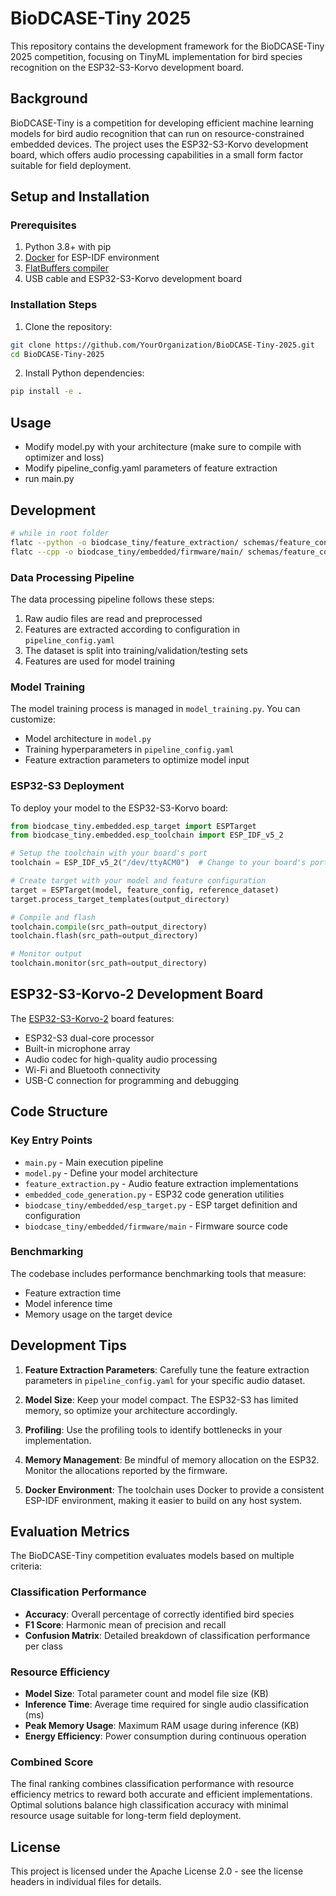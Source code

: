 # BioDCASE-Tiny 2025

This repository contains the development framework for the BioDCASE-Tiny 2025 competition, focusing on TinyML implementation for bird species recognition on the ESP32-S3-Korvo development board.

## Background

BioDCASE-Tiny is a competition for developing efficient machine learning models for bird audio recognition that can run on resource-constrained embedded devices. The project uses the ESP32-S3-Korvo development board, which offers audio processing capabilities in a small form factor suitable for field deployment.

## Setup and Installation

### Prerequisites

1. Python 3.8+ with pip
2. [Docker](https://www.docker.com/get-started) for ESP-IDF environment
3. [FlatBuffers compiler](https://google.github.io/flatbuffers/flatbuffers_guide_building.html)
4. USB cable and ESP32-S3-Korvo development board

### Installation Steps

1. Clone the repository:
```bash
git clone https://github.com/YourOrganization/BioDCASE-Tiny-2025.git
cd BioDCASE-Tiny-2025
```

2. Install Python dependencies:
```bash
pip install -e .
```

## Usage
- Modify model.py with your architecture (make sure to compile with optimizer and loss)
- Modify pipeline_config.yaml parameters of feature extraction
- run main.py

## Development

```bash
# while in root folder
flatc --python -o biodcase_tiny/feature_extraction/ schemas/feature_config.fbs --gen-onefile
flatc --cpp -o biodcase_tiny/embedded/firmware/main/ schemas/feature_config.fbs
```

### Data Processing Pipeline

The data processing pipeline follows these steps:
1. Raw audio files are read and preprocessed
2. Features are extracted according to configuration in `pipeline_config.yaml`
3. The dataset is split into training/validation/testing sets
4. Features are used for model training

### Model Training

The model training process is managed in `model_training.py`. You can customize:
- Model architecture in `model.py`
- Training hyperparameters in `pipeline_config.yaml`
- Feature extraction parameters to optimize model input

### ESP32-S3 Deployment

To deploy your model to the ESP32-S3-Korvo board:

```python
from biodcase_tiny.embedded.esp_target import ESPTarget
from biodcase_tiny.embedded.esp_toolchain import ESP_IDF_v5_2

# Setup the toolchain with your board's port
toolchain = ESP_IDF_v5_2("/dev/ttyACM0")  # Change to your board's port

# Create target with your model and feature configuration
target = ESPTarget(model, feature_config, reference_dataset)
target.process_target_templates(output_directory)

# Compile and flash
toolchain.compile(src_path=output_directory)
toolchain.flash(src_path=output_directory)

# Monitor output
toolchain.monitor(src_path=output_directory)
```

## ESP32-S3-Korvo-2 Development Board

The [ESP32-S3-Korvo-2](https://www.digikey.de/de/products/detail/espressif-systems/ESP32-S3-KORVO-2/15822448) board features:
- ESP32-S3 dual-core processor
- Built-in microphone array
- Audio codec for high-quality audio processing
- Wi-Fi and Bluetooth connectivity
- USB-C connection for programming and debugging

## Code Structure

### Key Entry Points

- `main.py` - Main execution pipeline
- `model.py` - Define your model architecture
- `feature_extraction.py` - Audio feature extraction implementations
- `embedded_code_generation.py` - ESP32 code generation utilities
- `biodcase_tiny/embedded/esp_target.py` - ESP target definition and configuration
- `biodcase_tiny/embedded/firmware/main` - Firmware source code

### Benchmarking

The codebase includes performance benchmarking tools that measure:
- Feature extraction time
- Model inference time
- Memory usage on the target device

## Development Tips

1. **Feature Extraction Parameters**: Carefully tune the feature extraction parameters in `pipeline_config.yaml` for your specific audio dataset.

2. **Model Size**: Keep your model compact. The ESP32-S3 has limited memory, so optimize your architecture accordingly.

3. **Profiling**: Use the profiling tools to identify bottlenecks in your implementation.

4. **Memory Management**: Be mindful of memory allocation on the ESP32. Monitor the allocations reported by the firmware.

5. **Docker Environment**: The toolchain uses Docker to provide a consistent ESP-IDF environment, making it easier to build on any host system.

## Evaluation Metrics

The BioDCASE-Tiny competition evaluates models based on multiple criteria:

### Classification Performance
- **Accuracy**: Overall percentage of correctly identified bird species
- **F1 Score**: Harmonic mean of precision and recall
- **Confusion Matrix**: Detailed breakdown of classification performance per class

### Resource Efficiency
- **Model Size**: Total parameter count and model file size (KB)
- **Inference Time**: Average time required for single audio classification (ms)
- **Peak Memory Usage**: Maximum RAM usage during inference (KB)
- **Energy Efficiency**: Power consumption during continuous operation

### Combined Score
The final ranking combines classification performance with resource efficiency metrics to reward both accurate and efficient implementations. Optimal solutions balance high classification accuracy with minimal resource usage suitable for long-term field deployment.

## License

This project is licensed under the Apache License 2.0 - see the license headers in individual files for details.